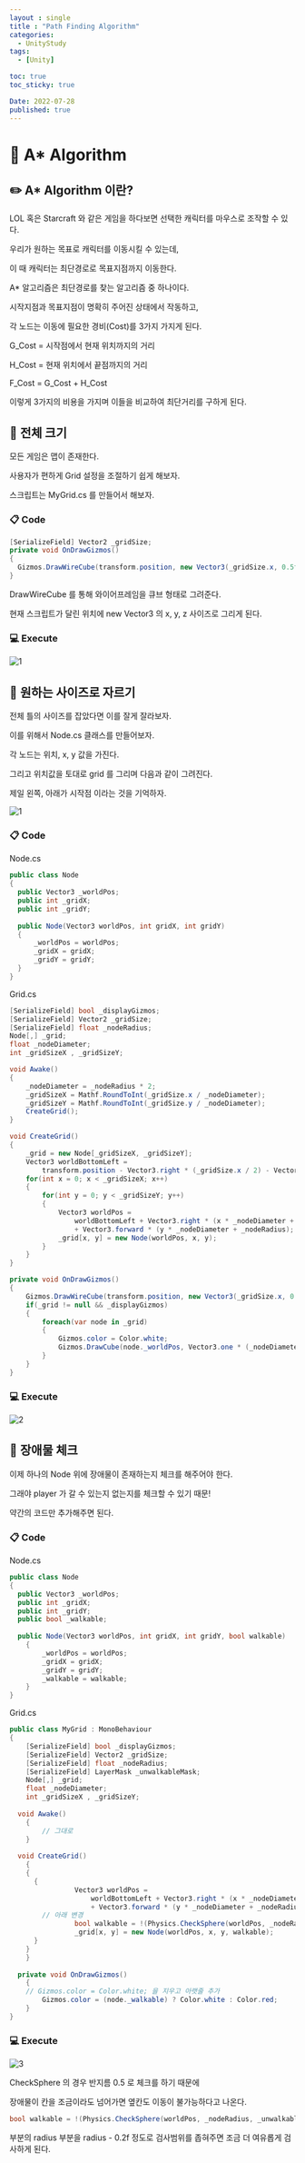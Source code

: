 ```yaml
---
layout : single
title : "Path Finding Algorithm"
categories:
  - UnityStudy
tags:
  - [Unity]

toc: true
toc_sticky: true

Date: 2022-07-28
published: true
---
```


# 📌 A* Algorithm

## ✏️ A* Algorithm 이란?
LOL 혹은 Starcraft 와 같은 게임을 하다보면 선택한 캐릭터를 마우스로 조작할 수 있다.

우리가 원하는 목표로 캐릭터를 이동시킬 수 있는데,

이 때 캐릭터는 최단경로로 목표지점까지 이동한다.

A* 알고리즘은 최단경로를 찾는 알고리즘 중 하나이다.

시작지점과 목표지점이 명확히 주어진 상태에서 작동하고,

각 노드는 이동에 필요한 경비(Cost)를 3가지 가지게 된다.

G_Cost = 시작점에서 현재 위치까지의 거리

H_Cost = 현재 위치에서 끝점까지의 거리

F_Cost = G_Cost + H_Cost

이렇게 3가지의 비용을 가지며 이들을 비교하여 최단거리를 구하게 된다.

## 📝 전체 크기
모든 게임은 맵이 존재한다.

사용자가 편하게 Grid 설정을 조절하기 쉽게 해보자.

스크립트는 MyGrid.cs 를 만들어서 해보자.

### 📋 Code

```cs
[SerializeField] Vector2 _gridSize;
private void OnDrawGizmos()
{
  Gizmos.DrawWireCube(transform.position, new Vector3(_gridSize.x, 0.5f, _gridSize.y));
}
```

DrawWireCube 를 통해 와이어프레임을 큐브 형태로 그려준다.

현재 스크립트가 달린 위치에 new Vector3 의 x, y, z 사이즈로 그리게 된다.

### 💻 Execute

![1](https://user-images.githubusercontent.com/87271529/181204637-50368688-24de-4ac1-9223-5805df622237.gif)

## 📝 원하는 사이즈로 자르기
전체 틀의 사이즈를 잡았다면 이를 잘게 잘라보자.

이를 위해서 Node.cs 클래스를 만들어보자.

각 노드는 위치, x, y 값을 가진다.

그리고 위치값을 토대로 grid 를 그리며 다음과 같이 그려진다.

제일 왼쪽, 아래가 시작점 이라는 것을 기억하자.

![1](https://user-images.githubusercontent.com/87271529/181211821-e7a53703-d7aa-4e24-a56b-8fc4d021034d.png)

### 📋 Code

Node.cs
```cs
public class Node
{
  public Vector3 _worldPos;
  public int _gridX;
  public int _gridY;
	
  public Node(Vector3 worldPos, int gridX, int gridY)
  {
	  _worldPos = worldPos;
	  _gridX = gridX;
	  _gridY = gridY;
  }
}
```

Grid.cs
```cs
[SerializeField] bool _displayGizmos;
[SerializeField] Vector2 _gridSize;
[SerializeField] float _nodeRadius;
Node[,] _grid;
float _nodeDiameter;
int _gridSizeX , _gridSizeY;

void Awake()
{
	_nodeDiameter = _nodeRadius * 2;
	_gridSizeX = Mathf.RoundToInt(_gridSize.x / _nodeDiameter);
	_gridSizeY = Mathf.RoundToInt(_gridSize.y / _nodeDiameter);
	CreateGrid();
}

void CreateGrid()
{
	_grid = new Node[_gridSizeX, _gridSizeY];
	Vector3 worldBottomLeft = 
		transform.position - Vector3.right * (_gridSize.x / 2) - Vector3.forward * (_gridSize.y / 2);
	for(int x = 0; x < _gridSizeX; x++)
	{
		for(int y = 0; y < _gridSizeY; y++)
		{
			Vector3 worldPos = 
				worldBottomLeft + Vector3.right * (x * _nodeDiameter + _nodeRadius)
				+ Vector3.forward * (y * _nodeDiameter + _nodeRadius);
			_grid[x, y] = new Node(worldPos, x, y);
		}
	}
}

private void OnDrawGizmos()
{
	Gizmos.DrawWireCube(transform.position, new Vector3(_gridSize.x, 0.5f, _gridSize.y));
	if(_grid != null && _displayGizmos)
	{
		foreach(var node in _grid)
		{
			Gizmos.color = Color.white;
			Gizmos.DrawCube(node._worldPos, Vector3.one * (_nodeDiameter - 0.1f));
		}
	}
}
```

### 💻 Execute

![2](https://user-images.githubusercontent.com/87271529/181212155-2c0ce00b-5c9a-424c-9998-59ae3f7a1c43.gif)

## 📝 장애물 체크
이제 하나의 Node 위에 장애물이 존재하는지 체크를 해주어야 한다.

그래야 player 가 갈 수 있는지 없는지를 체크할 수 있기 때문!

약간의 코드만 추가해주면 된다.

### 📋 Code

Node.cs
```cs
public class Node
{
  public Vector3 _worldPos;
  public int _gridX;
  public int _gridY;
  public bool _walkable;
	
  public Node(Vector3 worldPos, int gridX, int gridY, bool walkable)
	{
		_worldPos = worldPos;
		_gridX = gridX;
		_gridY = gridY;
		_walkable = walkable;
	}
}
```

Grid.cs
```cs
public class MyGrid : MonoBehaviour
{
	[SerializeField] bool _displayGizmos;
	[SerializeField] Vector2 _gridSize;
	[SerializeField] float _nodeRadius;
	[SerializeField] LayerMask _unwalkableMask;
	Node[,] _grid;
	float _nodeDiameter;
	int _gridSizeX , _gridSizeY;
	
  void Awake()
	{
		// 그대로
	}
	
  void CreateGrid()
	{
    {
      {
				Vector3 worldPos = 
					worldBottomLeft + Vector3.right * (x * _nodeDiameter + _nodeRadius)
					+ Vector3.forward * (y * _nodeDiameter + _nodeRadius);
        // 아래 변경
				bool walkable = !(Physics.CheckSphere(worldPos, _nodeRadius, _unwalkableMask));
				_grid[x, y] = new Node(worldPos, x, y, walkable);
      }
    }
	}
  
  private void OnDrawGizmos()
	{
    // Gizmos.color = Color.white; 을 지우고 아랫줄 추가
		Gizmos.color = (node._walkable) ? Color.white : Color.red;
	}
}
```

### 💻 Execute

![3](https://user-images.githubusercontent.com/87271529/181285662-59bbd2b5-e286-4ff1-88bd-76ce516484ca.gif)

CheckSphere 의 경우 반지름 0.5 로 체크를 하기 때문에

장애물이 칸을 조금이라도 넘어가면 옆칸도 이동이 불가능하다고 나온다.

```cs
bool walkable = !(Physics.CheckSphere(worldPos, _nodeRadius, _unwalkableMask));
```
부분의 radius 부분을 radius - 0.2f 정도로 검사범위를 좁혀주면 조금 더 여유롭게 검사하게 된다.
